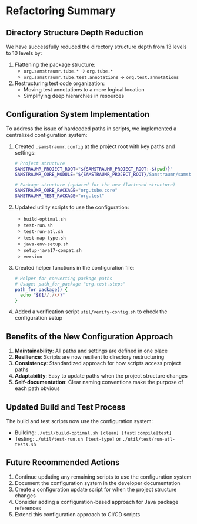 <!--
Copyright (c) 2025 Eric C. Mumford (@heymumford)

This software was developed with analytical assistance from AI tools 
including Claude 3.7 Sonnet, Claude Code, and Google Gemini Deep Research,
which were used as paid services. All intellectual property rights 
remain exclusively with the copyright holder listed above.

Licensed under the Mozilla Public License 2.0
-->


# Refactoring Summary

## Directory Structure Depth Reduction

We have successfully reduced the directory structure depth from 13 levels to 10 levels by:

1. Flattening the package structure:
   - `org.samstraumr.tube.*` → `org.tube.*`
   - `org.samstraumr.tube.test.annotations` → `org.test.annotations`
2. Restructuring test code organization:
   - Moving test annotations to a more logical location
   - Simplifying deep hierarchies in resources

## Configuration System Implementation

To address the issue of hardcoded paths in scripts, we implemented a centralized configuration system:

1. Created `.samstraumr.config` at the project root with key paths and settings:

   ```bash
   # Project structure
   SAMSTRAUMR_PROJECT_ROOT="${SAMSTRAUMR_PROJECT_ROOT:-$(pwd)}"
   SAMSTRAUMR_CORE_MODULE="${SAMSTRAUMR_PROJECT_ROOT}/Samstraumr/samstraumr-core"

   # Package structure (updated for the new flattened structure)
   SAMSTRAUMR_CORE_PACKAGE="org.tube.core"
   SAMSTRAUMR_TEST_PACKAGE="org.test"
   ```
2. Updated utility scripts to use the configuration:
   - `build-optimal.sh`
   - `test-run.sh`
   - `test-run-atl.sh`
   - `test-map-type.sh`
   - `java-env-setup.sh`
   - `setup-java17-compat.sh`
   - `version`
3. Created helper functions in the configuration file:

   ```bash
   # Helper for converting package paths
   # Usage: path_for_package "org.test.steps"
   path_for_package() {
     echo "${1//./\/}"
   }
   ```
4. Added a verification script `util/verify-config.sh` to check the configuration setup

## Benefits of the New Configuration Approach

1. **Maintainability**: All paths and settings are defined in one place
2. **Resilience**: Scripts are now resilient to directory restructuring
3. **Consistency**: Standardized approach for how scripts access project paths
4. **Adaptability**: Easy to update paths when the project structure changes
5. **Self-documentation**: Clear naming conventions make the purpose of each path obvious

## Updated Build and Test Process

The build and test scripts now use the configuration system:

- Building: `./util/build-optimal.sh [clean] [fast|compile|test]`
- Testing: `./util/test-run.sh [test-type]` or `./util/test/run-atl-tests.sh`

## Future Recommended Actions

1. Continue updating any remaining scripts to use the configuration system
2. Document the configuration system in the developer documentation
3. Create a configuration update script for when the project structure changes
4. Consider adding a configuration-based approach for Java package references
5. Extend this configuration approach to CI/CD scripts
